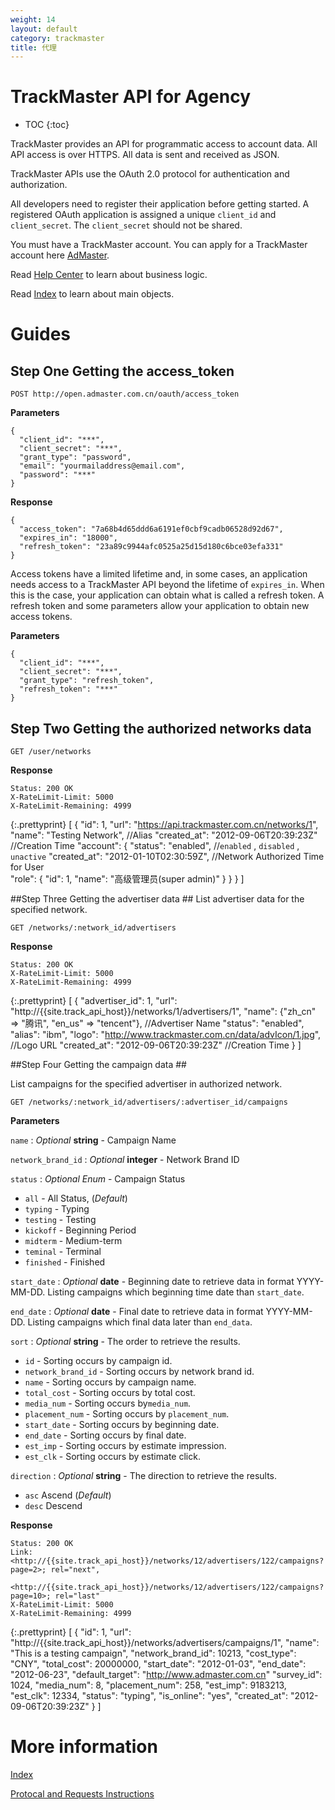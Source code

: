 ```yaml
---
weight: 14
layout: default
category: trackmaster
title: 代理
---
```



# TrackMaster API for Agency #

* TOC
{:toc}

TrackMaster provides an API for programmatic access to account data. All API access is over HTTPS. All data is sent and received as JSON.

TrackMaster APIs use the OAuth 2.0 protocol for authentication and authorization.

All developers need to register their application before getting started. A registered OAuth application is assigned a unique `client_id` and `client_secret`. The `client_secret` should not be shared.

You must have a TrackMaster account. You can apply for a TrackMaster account here [AdMaster](http://www.admaster.com.cn).

Read [Help Center](http://help.admaster.com.cn/trackmaster/) to learn about business logic.

Read [Index](/doc/trackmaster/v1/cn/index.html) to learn about main objects.


# Guides #

## Step One  Getting the access_token ##

    POST http://open.admaster.com.cn/oauth/access_token

**Parameters**

    {
      "client_id": "***",
      "client_secret": "***",
      "grant_type": "password",
      "email": "yourmailaddress@email.com",
      "password": "***"
    }

**Response**

    {
      "access_token": "7a68b4d65ddd6a6191ef0cbf9cadb06528d92d67",
      "expires_in": "18000",
      "refresh_token": "23a89c9944afc0525a25d15d180c6bce03efa331"
    }

Access tokens have a limited lifetime and, in some cases, an application needs access to a TrackMaster API beyond the lifetime of `expires_in`. When this is the case, your application can obtain what is called a refresh token. A refresh token and some parameters allow your application to obtain new access tokens. 

**Parameters**

    {
      "client_id": "***",
      "client_secret": "***",
      "grant_type": "refresh_token",
      "refresh_token": "***"
    }


## Step Two Getting the authorized networks data  ##

    GET /user/networks

**Response**

    Status: 200 OK
    X-RateLimit-Limit: 5000
    X-RateLimit-Remaining: 4999

{:.prettyprint}
    [
       {
        "id": 1,
        "url": "https://api.trackmaster.com.cn/networks/1",
        "name": "Testing Network", //Alias
        "created_at": "2012-09-06T20:39:23Z" //Creation Time
        "account": {
            "status": "enabled", //`enabled` , `disabled` , `unactive` 
            "created_at": "2012-01-10T02:30:59Z", //Network Authorized Time for User  
            "role": {
                "id": 1,
                "name": "高级管理员(super admin)"
             }
          }
       }
    ]

##Step Three Getting the advertiser data  ##
List  advertiser data for the specified network.

    GET /networks/:network_id/advertisers

**Response**

    Status: 200 OK
    X-RateLimit-Limit: 5000
    X-RateLimit-Remaining: 4999

{:.prettyprint}
    [
      {
        "advertiser_id": 1,
        "url": "http://{{site.track_api_host}}/networks/1/advertisers/1",
        "name": {"zh_cn" => "腾讯", "en_us" => "tencent"},   //Advertiser Name
        "status": "enabled",
        "alias": "ibm",
        "logo": "http://www.trackmaster.com.cn/data/advIcon/1.jpg",  //Logo URL
        "created_at": "2012-09-06T20:39:23Z"  //Creation Time
      }
    ]

##Step Four Getting the campaign data ##

List campaigns for the specified advertiser in authorized network.

    GET /networks/:network_id/advertisers/:advertiser_id/campaigns

**Parameters**

`name`
: _Optional_ **string** - Campaign Name

`network_brand_id`
: _Optional_ **integer** - Network Brand ID

`status`
: _Optional_ *Enum* - Campaign Status

  * `all` - All Status, (_Default_)
  * `typing` - Typing
  * `testing` - Testing
  * `kickoff` - Beginning Period
  * `midterm` - Medium-term
  * `teminal` - Terminal
  * `finished` - Finished

`start_date`
: _Optional_ **date** - Beginning date to retrieve data in format YYYY-MM-DD. Listing campaigns which beginning time date than  `start_date`.

`end_date`
: _Optional_ **date** - Final date to retrieve data in format YYYY-MM-DD. Listing campaigns which final data later than  `end_data`.

`sort`
: _Optional_ **string** - The order to retrieve the results.

  * `id` - Sorting occurs by campaign id.
  * `network_brand_id` - Sorting occurs by network brand id.
  * `name` - Sorting occurs by campaign name.
  * `total_cost` - Sorting occurs by total cost.
  * `media_num` - Sorting occurs by`media_num`.
  * `placement_num` - Sorting occurs by `placement_num`.
  * `start_date` - Sorting occurs by beginning date.
  * `end_date` - Sorting occurs by final date.
  * `est_imp` - Sorting occurs by estimate impression.
  * `est_clk` - Sorting occurs by estimate click.

`direction`
: _Optional_ **string** - The direction to retrieve the results.

  * `asc` Ascend (_Default_)
  * `desc` Descend

**Response**

    Status: 200 OK
    Link: <http://{{site.track_api_host}}/networks/12/advertisers/122/campaigns?page=2>; rel="next",
          <http://{{site.track_api_host}}/networks/12/advertisers/122/campaigns?page=10>; rel="last"
    X-RateLimit-Limit: 5000
    X-RateLimit-Remaining: 4999

{:.prettyprint}
    [
      {
        "id": 1,
        "url": "http://{{site.track_api_host}}/networks/advertisers/campaigns/1",
        "name": "This is a testing campaign",
        "network_brand_id": 10213,
        "cost_type": "CNY",
        "total_cost": 20000000,
        "start_date": "2012-01-03",
        "end_date": "2012-06-23",
        "default_target": "http://www.admaster.com.cn"
        "survey_id": 1024,
        "media_num": 8,
        "placement_num": 258,
        "est_imp": 9183213,
        "est_clk": 12334,
        "status": "typing",
        "is_online": "yes",
        "created_at": "2012-09-06T20:39:23Z"
      }
    ]


# More information #

[Index](/doc/openmaster/v1/cn/index.html)

[Protocal and Requests Instructions](/doc/openmaster/v1/cn/verbs.html)




